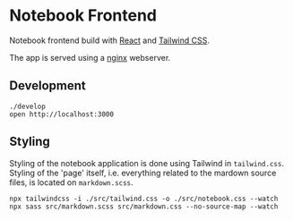 # Notebook Frontend

Notebook frontend build with [React](https://react.dev) and [Tailwind CSS](https://tailwindcss.com).

The app is served using a [nginx](https://nginx.org) webserver.

## Development

    ./develop
    open http://localhost:3000

## Styling

Styling of the notebook application is done using Tailwind in `tailwind.css`. Styling of the 'page' itself, i.e. everything related to the mardown source files,
is located on `markdown.scss`.

    npx tailwindcss -i ./src/tailwind.css -o ./src/notebook.css --watch
    npx sass src/markdown.scss src/markdown.css --no-source-map --watch
